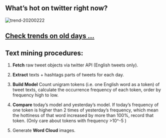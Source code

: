 ## What’s hot on twitter right now?

![trend-20200222][wordcloud]

[wordcloud]: https://raw.githubusercontent.com/xdqc/tweet-trend-everyday/master/word-cloud/trend-20200222.png?token=AF5V4P7ADR6KQBZ4CEDTNIK6AXRMU "trend-20200222"

## [Check trends on old days ...](https://github.com/xdqc/tweet-trend-everyday/tree/master/word-cloud)

## Text mining procedures:

1. **Fetch** raw tweet objects via twitter API (English tweets only).

2. **Extract** texts + hashtags parts of tweets for each day.

3. **Build Model** Count unigram tokens (i.e. one English word as a token) of tweet texts, calculate the occurrence frequency of each token, order by frequency high to low.

4. **Compare** today’s model and yesterday’s model. If today’s frequency of one token is higher than 2 times of yesterday’s frequency, which mean the hottiness of that word increased by more than 100%, record that token. (Only care about tokens with frequency >10^-5 )

5. Generate **Word Cloud** images.
